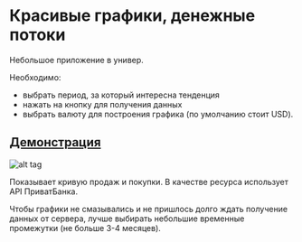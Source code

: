 # Красивые графики, денежные потоки
Небольшое приложение в универ.

Необходимо:
- выбрать период, за который интересна тенденция
- нажать на кнопку для получения данных
- выбрать валюту для построения графика (по умолчанию стоит USD).

## [Демонстрация](http://money-charts.herokuapp.com/)
![alt tag](https://pp.vk.me/c631521/v631521854/558c2/CWeIqdJCL9I.jpg)

Показывает кривую продаж и покупки.
В качестве ресурса использует API ПриватБанка.

Чтобы графики не смазывались и не пришлось долго ждать получение данных от сервера, лучше выбирать небольшие временные промежутки (не больше 3-4 месяцев).
